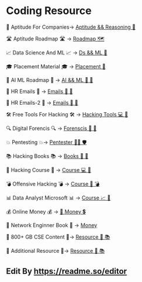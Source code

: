 
# Coding Resource

💼 Aptitude For Companies->
[Aptitude && Reasoning 🧠](https://drive.google.com/drive/folders/1SkCOcAS0Kqvuz-MJkkjbFr1GSue6Ms6m)

🛣️ Aptitude Roadmap 🛣️ ->
[Roadmap 🗺️](https://whimsical.com/best-aptitude-roadmap-ViLAWSG7LzvsqSEeHu7Ga7)

📈 Data Science And ML 📈 ->
[Ds && ML 🤖](https://docs.google.com/document/d/1rq7RzjyW4bJWwqWpWEDjTC51yjj8RH7-B33TFGxdQU0/edit?tab=t.0)

🎓 Placement Material 🎓 ->
[Placement 🎯](https://drive.google.com/drive/u/0/folders/1Fqr4QWLOkQm_XXRIXnmCfudfg5R5Q3uU)


🤖 AI ML Roadmap 🤖 ->
[AI && ML 🧠 🧬](https://chatgpt.com/share/679aec3f-8ab4-8001-aec8-ca1b8c7a2989)

📧 HR Emails 📧  ->
[Emails 🔗 📇 ](https://docs.google.com/spreadsheets/d/1hx1f0T7IyKYr8cekG-xgFgfaS2rFuYjqwY4ZODMWxrw/htmlview)


📧 HR Emails-2 📧  ->
[Emails 🔗 📩](https://drive.google.com/file/d/1EdK7CHjTnsHDjnLGjMj2gF3lwBMJ3UVP/view?mcp_token=eyJwaWQiOjExODAxNTIsInNpZCI6MTEzOTg0MDI4MCwiYXgiOiIyNDIzMmZlN2EyMDczZjVmODcyOTllODRhYzFjNGI1ZiIsInRzIjoxNzM4MjE0NzUwLCJleHAiOjE3NDA2MzM5NTB9.IgZ3UKZMHmLNZfg2I9tuiMa0BTRnUhFj5SirdyhTzCw)


🛠️ Free Tools For Hacking 🛠️  ->
[Hacking Tools 💻 🧰](https://docs.google.com/document/u/0/d/1VhsAx7CPhCTeu7n-1x3agnLQHtbd1drLxQUFHSo9c7A/mobilebasic)



🔍 Digital Forencis 🔍  ->
[Forenscis 🔬 🧪](https://chatgpt.com/share/6796dbfc-4c1c-8001-9e1d-1531a04ff84e)



💥 Pentesting  💥->
[Pentester 🕵️‍♂️ 🛡️](https://chatgpt.com/share/6796dd58-6520-8001-9959-298f96af562d)



📚 Hacking Books 📚 ->
[Books 🔗 📘](https://drive.google.com/drive/u/0/folders/14st3KbI4rqisRh4dE3F_69gw8hn6X1DC?mcp_token=eyJwaWQiOjIyNDgxNDgsInNpZCI6MzgyMjE0Mjk0LCJheCI6IjE5NjA0ZTAyMGJiZjFhZjhjZGNlNDA3NjNjOWIxZTExIiwidHMiOjE3Mzc3MzM0MzUsImV4cCI6MTc0MDE1MjYzNX0.xCfMKabtpj1hVWA9CxYff_DaMoYGhV2lNN0wosTUQBo)


🎥 Hacking Course 🎥 ->
[Course 💻 🧠](https://drive.google.com/drive/folders/1z7Tc0ulYnhUsg2h3fDiPHOpbMSGGZnZI)



💣 Offensive Hacking 💣  ->
[Course  🎯 💣](https://docs.google.com/document/d/1gP9PQqQOiNPwmeqHuvW46gx-y0ngBFlpstW-afRJDT4/mobilebasic)


📊  Data Analyst Microsoft 📊  ->
[Course 📈 🧮 ](https://learn.microsoft.com/en-us/training/career-paths/data-analyst)


💰 Online Money 💰 ->
[ 💸 Money 💲](https://superprofile.bio/vp/676e52fd21bf550013f2e8be?mcp_token=eyJwaWQiOjIyMjg2MzYsInNpZCI6MTI4OTQ3NjUxOSwiYXgiOiIzOWZlNzZjMDg3ODEwNGY2MmQ1NGRhY2QxNmIwZjkyZSIsInRzIjoxNzM4MjE0ODgwLCJleHAiOjE3NDA2MzQwODB9.VJvL0azsri-tmLEMBXIpPFav8yPKMNXAD1GBmlON75c)




📕 Network Enginner Book 📕 ->
[Money](https://drive.google.com/file/d/1GzwdUZKLUt1emUvOSHdBHWnjp6ctvj06/view?mcp_token=eyJwaWQiOjIyNDgxNDgsInNpZCI6Mjk1NTUzNzc4LCJheCI6ImY3M2MzOTU3MzJmNzQwMjM5MTAxMDIyOGZmZTgyZGM3IiwidHMiOjE3MzgyMTQ4NDgsImV4cCI6MTc0MDYzNDA0OH0.mW6MClDTHP8shDfKKP_tUiroMpW7Is3G82bYL7Kk52Y)


💼 800+ GB CSE Content  💼->
[Resource 🔗 📚](https://mega.nz/folder/lm5lgQxT#Qh52YqE0-kwP_-eWohMBbw/folder/B7JSRLTB)


💼 Additional Resource  💼->
[Resource 🔗 📚](https://linktr.ee/mechcode?lt_utm_source=lt_share_link#453695029)



## Edit By https://readme.so/editor

